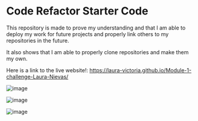# Code Refactor Starter Code

This repository is made to prove my understanding and that I am able to deploy my work for future projects and properly link others to my repositories in the future.

It also shows that I am able to properly clone repositories and make them my own.

Here is a link to the live website!:
  https://laura-victoria.github.io/Module-1-challenge-Laura-Nievas/

![image](https://user-images.githubusercontent.com/112923011/195467715-aaa132ee-6a33-49be-bacf-aabae3d88904.png)

![image](https://user-images.githubusercontent.com/112923011/195467786-5a4b6e99-0c55-4c89-b2c3-da8ca444d40e.png)

![image](https://user-images.githubusercontent.com/112923011/195467846-fe7eb74e-1eaf-4b18-816c-c1cd06698ae8.png)
